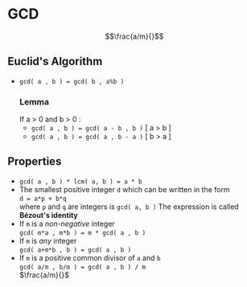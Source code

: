 # GCD
$$\frac{a/m}{}$$
## Euclid's Algorithm
- `gcd( a , b ) = gcd( b , a%b )`
   ### Lemma
   If a > 0 and b > 0 :
   - `gcd( a , b ) = gcd( a - b , b )` [ a > b ]
   - `gcd( a , b ) = gcd( a , b - a )` [ b > a ]

## Properties
- `gcd( a , b ) * lcm( a, b ) = a * b`
- The smallest positive integer `d` which can be written in the form  
   `d = a*p + b*q`  
   where `p` and `q` are integers is `gcd( a, b )`
   The expression is called **Bézout's identity**
- If `m` is a _non-negative_ integer  
  `gcd( m*a , m*b ) = m * gcd( a , b )`
- If `m` is _any_ integer  
  `gcd( a+m*b , b ) = gcd( a , b )`
- If `m` is a positive common divisor of `a` and `b`  
  `gcd( a/m , b/m ) = gcd( a , b ) / m `  
  $\frac{a/m}{}$
